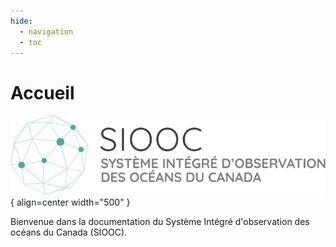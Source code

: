 ```yaml
---
hide:
  - navigation
  - toc
---
```


# Accueil

![Logo du SIOOC](assets/logos/cioos-national-color.fr.svg){ align=center width="500" }

Bienvenue dans la documentation du Système Intégré d'observation des océans du Canada (SIOOC).